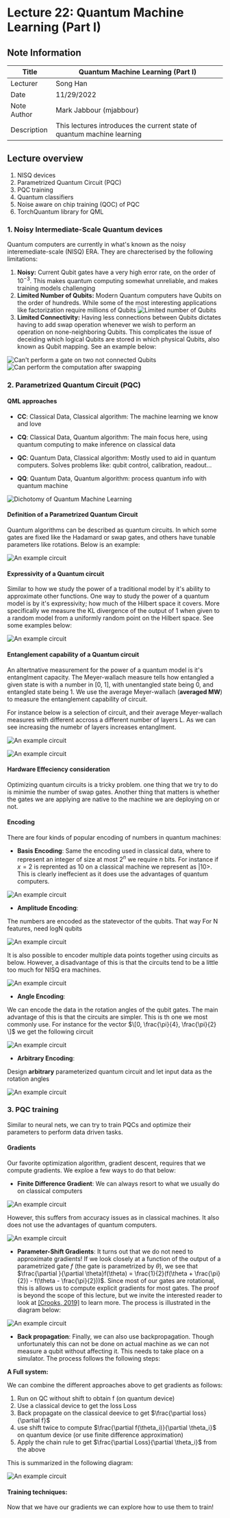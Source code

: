 # Lecture 22: Quantum Machine Learning (Part I)

## Note Information

| Title       | Quantum Machine Learning (Part I)                                               |
| ----------- | ------------------------------------------------------------------------------------------------------ |
| Lecturer    | Song Han                                                                                               |
| Date        | 11/29/2022                                                                                             |
| Note Author | Mark Jabbour (mjabbour)                                                                                         |
| Description | This lectures introduces the current state of quantum machine learning 

## Lecture overview
1. NISQ devices
2. Parametrized Quantum Circuit (PQC)
3. PQC training
4. Quantum classifiers
5. Noise aware on chip training (QOC) of PQC
6. TorchQuantum library for QML

### 1. Noisy Intermediate-Scale Quantum devices 


Quantum computers are currently in what's known as the noisy interemediate-scale (NISQ) ERA. They are charecterised by the following limitations:

1. **Noisy:** Current Qubit gates have a very high error rate, on the order of $10^{-3}$.  This makes quantum computing somewhat unreliable, and makes training models challenging
1. **Limited Number of Qubits:** Modern Quantum computers have Qubits on the order of hundreds. While some of the most interesting applications like factorization require millions of Qubits
![Limited number of Qubits](./figures/lecture-22/mjabbour/numqubits.png) 
1. **Limited Connectivity:**  Having less connections between Qubits dictates having to add swap operation whenever we wish to perform an operation on none-neighboring Qubits. This complicates the issue of deceiding which logical Qubits are stored in which physical Qubits, also known as Qubit mapping. See an example below:





![Can't perform a gate on two not connected Qubits](./figures/lecture-22/mjabbour/swap.png) 
![Can perform the computation after swapping](./figures/lecture-22/mjabbour/gate.png) 


### 2. Parametrized Quantum Circuit (PQC)



#### QML approaches

* **CC**: Classical Data, Classical algorithm: The machine learning we know and love

* **CQ**: Classical Data, Quantum algorithm: The main focus here, using quantum computing to make inference on classical data

* **QC**: Quantum Data, Classical algorithm: Mostly used to aid in quantum computers. Solves problems like: qubit control, calibration, readout...

* **QQ**: Quantum Data, Quantum algorithm: process quantum info with quantum machine

![Dichotomy of Quantum Machine Learning](./figures/lecture-22/mjabbour/algotypes.png) 


#### Definition of a Parametrized Quantum Circuit

Quantum algorithms can be described as quantum circuits. In which some gates are fixed like the Hadamard or swap gates, and others have tunable parameters like rotations. Below is an example:

![An example circuit](./figures/lecture-22/mjabbour/circuit.png) 


#### Expressivity of a Quantum circuit

Similar to how we study the power of a traditional model by it's ability to approximate other functions. One way to study the power of a quantum model is by it's expressivity; how much of the Hilbert space it covers. More specifically we measure the KL divergence of the output of 1 when given to a random model from a uniformly random point on the Hilbert space. See some examples below:



![An example circuit](./figures/lecture-22/mjabbour/expressivity.png) 




#### Entanglement capability of a Quantum circuit


An altertnative measurement for the power of a quantum model is it's entanglment capacity. The Meyer-wallach measure tells how entangled a given state is with a number in [0, 1], with unentangled state being 0, and entangled state being 1. We use the average   Meyer-wallach (**averaged MW**)  to measure the entanglement capability of circuit.

For instance below is a selection of circuit, and their average Meyer-wallach measures with different accross a different number of layers L. As we can see increasing the numebr of layers increases entanglment.



![An example circuit](./figures/lecture-22/mjabbour/entabglement-circuits.png) 


![An example circuit](./figures/lecture-22/mjabbour/entabglement-chart.png) 



#### Hardware Effeciency consideration


Optimizing quantum circuits is a tricky problem. one thing that we try to do is minimie the number of swap gates. Another thing that matters is whether the gates we are applying are native to the machine we are deploying on or not.



#### Encoding


There are four kinds of popular encoding of numbers in quantum machines:




* **Basis Encoding**: Same the encoding used in classical data, where to represent an integer of size at most $2^n$ we require $n$ bits. For instance if $x = 2$ is reprented as $10$ on a classical machine we represent as $|10>$. This is clearly ineffecient as it does use the advantages of quantum computers.

![An example circuit](./figures/lecture-22/mjabbour/binary.png) 

* **Amplitude Encoding**: 

The numbers are encoded as the statevector of the qubits. That way For N features, need logN qubits


![An example circuit](./figures/lecture-22/mjabbour/amp.png) 


It is also possible to encoder multiple data points together using circuits as below. However, a disadvantage of this is that the circuits tend to be a little too much for NISQ era machines.

![An example circuit](./figures/lecture-22/mjabbour/encoder.png) 


* **Angle Encoding**:

We can encode the data in the rotation angles of the qubit gates. The main advantage of this is that the circuits are simpler. This is th one we most commonly use. For instance for the vector $\[0, \frac{\pi}{4}, \frac{\pi}{2} \]$ we get the following circuit


![An example circuit](./figures/lecture-22/mjabbour/angle.png) 



* **Arbitrary Encoding**: 

Design **arbitrary** parameterized quantum circuit and let input data as the rotation angles

![An example circuit](./figures/lecture-22/mjabbour/arb.png) 


### 3. PQC training

Similar to neural nets, we can try to train PQCs and optimize their parameters to perform data driven tasks.

#### Gradients

Our favorite optimization algorithm, gradient descent, requires that we compute gradients. We exploe a few ways to do that below:

* **Finite Difference Gradient**: We can always resort to what we usually do on classical computers

![An example circuit](./figures/lecture-22/mjabbour/grad.png) 


However, this suffers from accuracy issues as in classical machines. It also does not use the advantages of quantum computers.


![An example circuit](./figures/lecture-22/mjabbour/noisy-grad.png) 



* **Parameter-Shift Gradients**: It turns out that we do not need to approximate gradients! If we look closely at a function of the output of a parametrized gate $f$ (the gate is parametrized by $\theta$), we see that $\frac{\partial }{\partial \theta}f(\theta) = \frac{1}{2}(f(\theta + \frac{\pi}{2}) - f(\theta - \frac{\pi}{2}))$. Since most of our gates are rotational, this is allows us to compute explicit gradients for most gates. The proof is beyond the scope of this lecture, but we invite the interested reader to look at [[Crooks, 2019]](https://arxiv.org/abs/1905.13311) to learn more. The process is illustrated in the diagram below:


![An example circuit](./figures/lecture-22/mjabbour/par-shift.png) 



* **Back propagation**: Finally, we can also use backpropagation. Though unfortunately this can not be done on actual machine as we can not measure a qubit without affecting it. This needs to take place on a simulator. The process follows the following steps:

**A Full system:**

We can combine the different approaches above to get gradients as follows:

1. Run on QC without shift to obtain f (on quantum device)
2. Use a classical device to get the loss Loss 
3. Back propagate on the classical deevice to get $\frac{\partial loss}{\partial f}$
4. use shift twice to compute $\frac{\partial f(\theta_i)}{\partial \theta_i}$ on quantum device (or use finite difference approximation)
5. Apply the chain rule to get $\frac{\partial Loss}{\partial \theta_i}$ from the above

This is summarized in the following diagram:

![An example circuit](./figures/lecture-22/mjabbour/flow.png) 


#### Training techniques:

Now that we have our gradients we can explore how to use them to train!
